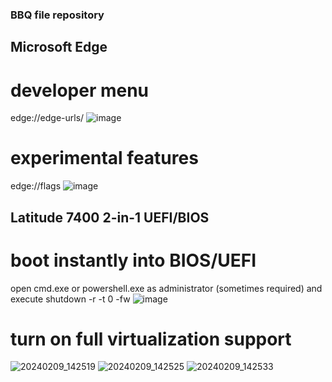 ### BBQ file repository
## Microsoft Edge
# developer menu
edge://edge-urls/
![image](https://github.com/Z3l2A/BBQ/assets/115247664/94c34ff3-31b5-4ab4-9b3c-2da8200df265)
# experimental features
edge://flags
![image](https://github.com/Z3l2A/BBQ/assets/115247664/504ea650-69c5-4425-9363-04bf27ad7545)
## Latitude 7400 2-in-1 UEFI/BIOS
# boot instantly into BIOS/UEFI
open cmd.exe or powershell.exe as administrator (sometimes required) and execute
shutdown -r -t 0 -fw
![image](https://github.com/Z3l2A/BBQ/assets/115247664/da268707-bcf2-4113-bc24-788d02f9cd27)
# turn on full virtualization support
![20240209_142519](https://github.com/Z3l2A/BBQ/assets/115247664/aa1c78ec-4338-46bf-9e18-0b0351e3e5ff)
![20240209_142525](https://github.com/Z3l2A/BBQ/assets/115247664/dfdff861-9e7c-41e7-b167-80cbd066567a)
![20240209_142533](https://github.com/Z3l2A/BBQ/assets/115247664/f1456912-c1d3-443b-86cb-002734d956a9)
